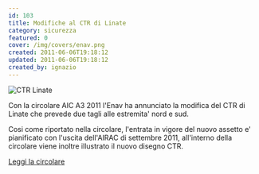 ```yaml
---
id: 103
title: Modifiche al CTR di Linate
category: sicurezza
featured: 0
cover: /img/covers/enav.png
created: 2011-06-06T19:18:12
updated: 2011-06-06T19:18:12
created_by: ignazio
---
```


<img src="/img/stories/2011-06-liml-ctr.png" class="float-left" title="CTR Linate"/>

Con la circolare AIC A3 2011 l'Enav ha annunciato la modifica del CTR di Linate che prevede due tagli alle estremita' nord e sud.

Cosi come riportato nella circolare, l'entrata in vigore del nuovo assetto e' pianificato con l'uscita dell'AIRAC di settembre 2011, all'interno della circolare viene inoltre illustrato il nuovo disegno CTR.

<a href="/docs/AIC_A_2011_03.pdf" target="_blank">
    Leggi la circolare
</a>
